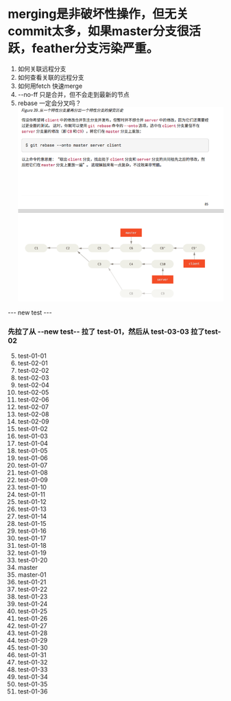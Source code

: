 # merging是非破坏性操作，但无关commit太多，如果master分支很活跃，feather分支污染严重。

1. 如何关联远程分支
2. 如何查看关联的远程分支
3. 如何用fetch 快速merge
4. --no-ff 只是合并，但不会走到最新的节点
5. rebase 一定会分叉吗？
![实现一下](2019-11-16-02-02-22.png)

--- new test ---
### 先拉了从 --new test-- 拉了 test-01，然后从 test-03-03 拉了test-02

5. test-01-01
6. test-02-01
7. test-02-02
8. test-02-03
9. test-02-04
10. test-02-05
11. test-02-06
12. test-02-07
13. test-02-08
14. test-02-09
15. test-01-02
16. test-01-03
17. test-01-04
18. test-01-05
19. test-01-06
20. test-01-07
21. test-01-08
22. test-01-09
23. test-01-10
24. test-01-11
25. test-01-12
26. test-01-13
27. test-01-14
28. test-01-15
29. test-01-16
30. test-01-17
31. test-01-18
32. test-01-19
33. test-01-20
34. master
35. master-01
35. test-01-21
36. test-01-22
37. test-01-23
38. test-01-24
39. test-01-25
40. test-01-26
41. test-01-27
42. test-01-28
43. test-01-29
44. test-01-30
45. test-01-31
46. test-01-32
47. test-01-33
48. test-01-34
49. test-01-35
50. test-01-36
